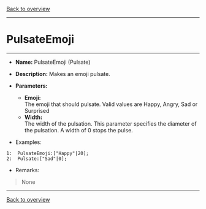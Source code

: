 [Back to overview](index.md)

---
# PulsateEmoji
---
- **Name:** PulsateEmoji (Pulsate)
- **Description:** Makes an emoji pulsate.
- **Parameters:**
  - **Emoji:**  
    The emoji that should pulsate. Valid values are Happy, Angry, Sad or Surprised
  - **Width:**  
    The width of the pulsation. This parameter specifies the diameter of the pulsation. A width of 0 stops the pulse.

- Examples:
```
1:  PulsateEmoji:["Happy"|20];
2:  Pulsate:["Sad"|0];
```

- Remarks:
> None

---
[Back to overview](index.md)